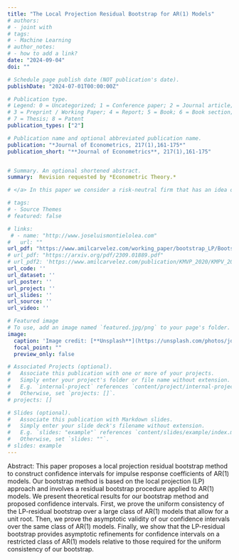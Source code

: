 ```yaml
---
title: "The Local Projection Residual Bootstrap for AR(1) Models"
# authors:
# - joint with 
# tags:
# - Machine Learning
# author_notes:
# - how to add a link?
date: "2024-09-04"
doi: ""

# Schedule page publish date (NOT publication's date).
publishDate: "2024-07-01T00:00:00Z"

# Publication type.
# Legend: 0 = Uncategorized; 1 = Conference paper; 2 = Journal article;
# 3 = Preprint / Working Paper; 4 = Report; 5 = Book; 6 = Book section;
# 7 = Thesis; 8 = Patent
publication_types: ["2"]

# Publication name and optional abbreviated publication name.
publication: "*Journal of Econometrics, 217(1),161-175*"
publication_short: "**Journal of Econometrics**, 217(1),161-175"


# Summary. An optional shortened abstract.
summary:  Revision requested by *Econometric Theory.*

# </a> In this paper we consider a risk-neutral firm that has an idea of unknown quality, but can perform an experiment to learn about it. The firm's goal is to decide the experiment's size and whether or not the idea should be implemented at scale after observing the experiment's outcome. We solve this problem using a Bayesian criterion (Gaussian Prior) and Minimax Regret criterion.

# tags:
# - Source Themes
# featured: false

# links:
 # - name: "http://www.joseluismontielolea.com"
#   url: ""
url_pdf: "https://www.amilcarvelez.com/working_paper/bootstrap_LP/Bootstrap_LP_submitted01032024.pdf"
# url_pdf: "https://arxiv.org/pdf/2309.01889.pdf"
# url_pdf2: 'https://www.amilcarvelez.com/publication/KMVP_2020/KMPV_2020Appendix.pdf'
url_code: ''
url_dataset: ''
url_poster: ''
url_project: ''
url_slides: ''
url_source: ''
url_video: ''

# Featured image
# To use, add an image named `featured.jpg/png` to your page's folder. 
image:
  caption: 'Image credit: [**Unsplash**](https://unsplash.com/photos/jdD8gXaTZsc)'
  focal_point: ""
  preview_only: false

# Associated Projects (optional).
#   Associate this publication with one or more of your projects.
#   Simply enter your project's folder or file name without extension.
#   E.g. `internal-project` references `content/project/internal-project/index.md`.
#   Otherwise, set `projects: []`.
# projects: []

# Slides (optional).
#   Associate this publication with Markdown slides.
#   Simply enter your slide deck's filename without extension.
#   E.g. `slides: "example"` references `content/slides/example/index.md`.
#   Otherwise, set `slides: ""`.
# slides: example
---
```

  

Abstract: This paper proposes a local projection residual bootstrap method to construct confidence intervals for impulse response coefficients of AR(1) models. Our bootstrap method is based on the local projection (LP) approach and involves a residual bootstrap procedure applied to AR(1) models. We present theoretical results for our bootstrap method and proposed confidence intervals. First, we prove the uniform consistency of the LP-residual bootstrap over a large class of AR(1) models that allow for a unit root. Then, we prove the asymptotic validity of our confidence intervals over the same class of AR(1) models. Finally, we show that the LP-residual bootstrap provides asymptotic refinements for confidence intervals on a restricted class of AR(1) models relative to those required for the uniform consistency of our bootstrap. 
